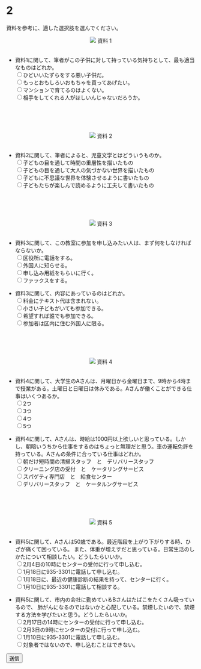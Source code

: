 
# 2

資料を参考に、適した選択肢を選んでください。  
<div align="center">
<img src="imgs/27.png" />
資料 1
<br />
<br />
</div>

- 資料1に関して、筆者がこの子供に対して持っている気持ちとして、最も適当なものはどれか。  
<input type="radio" name="0" value="1">ひどいいたずらをする悪い子供だ。  
<input type="radio" name="0" value="2">もっとおもしろいおもちゃを買ってあげたい。  
<input type="radio" name="0" value="3">マンションで育てるのはよくない。  
<input type="radio" name="0" value="4">相手をしてくれる人がほしいんじゃないだろうか。  
<br />
<br />
<br />
<br />
<div align="center">
<img src="imgs/28.png" />
資料 2
<br />
<br />
</div>

- 資料2に関して、筆者によると、児童文学とはどういうものか。  
<input type="radio" name="1" value="1">子どもの目を通して時間の重層性を描いたもの  
<input type="radio" name="1" value="2">子どもの目を通して大人の気づかない世界を描いたもの  
<input type="radio" name="1" value="3">子どもに不思議な世界を体験させるように書いたもの  
<input type="radio" name="1" value="4">子どもたちが楽しんで読めるように工夫して書いたもの  
<br />
<br />
<br />
<br />
<div align="center">
<img src="imgs/38.png" />
資料 3
<br />
<br />
</div>

- 資料3に関して、この教室に参加を申し込みたい人は、まず何をしなければならないか。  
<input type="radio" name="2" value="1">区役所に電話をする。  
<input type="radio" name="2" value="2">外国人に知らせる。  
<input type="radio" name="2" value="3">申し込み用紙をもらいに行く。  
<input type="radio" name="2" value="4">ファックスをする。  

- 資料3に関して、内容にあっているのはどれか。  
<input type="radio" name="3" value="1">料金にテキスト代は含まれない。  
<input type="radio" name="3" value="2">小さい子どもがいても参加できる。  
<input type="radio" name="3" value="3">希望すれば誰でも参加できる。  
<input type="radio" name="3" value="4">参加者は区内に住む外国人に限る。  
<br />
<br />
<br />
<br />
<div align="center">
<img src="imgs/39_1.png" />
資料 4
<br />
<br />
</div>

- 資料4に関して、大学生のAさんは、月曜日から金曜日まで、9時から4時まで授業がある。土曜日と日曜日は休みである。Aさんが働くことができる仕事はいくつあるか。  
<input type="radio" name="4" value="1">2つ  
<input type="radio" name="4" value="2">3つ  
<input type="radio" name="4" value="3">4つ  
<input type="radio" name="4" value="4">5つ  

- 資料4に関して、Aさんは、時給は1000円以上欲しいと思っている。しかし、朝暗いうちから仕事をするのはちょっと無理だと思う。車の運転免許を持っている。Aさんの条件に合っている仕事はどれか。  
<input type="radio" name="5" value="1">朝だけ短時間の清掃スタッフ　と　デリバリースタッフ  
<input type="radio" name="5" value="2">クリーニング店の受付　と　ケータリングサービス  
<input type="radio" name="5" value="3">スパゲティ専門店　と　給食センター  
<input type="radio" name="5" value="4">デリバリースタッフ　と　ケータルングサービス  
<br />
<br />
<br />
<br />

<div align="center">
<img src="imgs/39_2.png" />
資料 5
<br />
<br />
</div>

- 資料5に関して、Aさんは50歳である。最近階段を上がり下がりする時、ひざが痛くて困っている。
また、体重が増えすだと思っている。日常生活のしかたについて相談したい。どうしたらいいか。  
<input type="radio" name="6" value="1">2月4日の10時にセンターの受付に行って申し込む。  
<input type="radio" name="6" value="2">1月18日に935-3301に電話して申し込む。  
<input type="radio" name="6" value="3">1月18日に、最近の健康診断の結果を持って、センターに行く。  
<input type="radio" name="6" value="4">1月10日に935-3301に電話して相談する。  

- 資料5に関して、市内の会社に勤めているBさんはたばこをたくさん吸っているので、
肺がんになるのではないかと心配している。禁煙したいので、禁煙する方法を学びたいと思う。どうしたらいいか。  
<input type="radio" name="7" value="1">2月17日の14時にセンターの受付に行って申し込む。  
<input type="radio" name="7" value="2">2月3日の9時にセンターの受付に行って申し込む。  
<input type="radio" name="7" value="3">1月10日に935-3301に電話して申し込む。  
<input type="radio" name="7" value="4">対象者ではないので、申し込むことはできない。  

<button type="button" onclick="location.href='./thanks'">送信</button>
